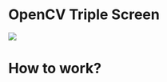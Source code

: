 #             OpenCV Triple Screen

![](https://github.com/mevlutardic/OpenCVTripleScreen/blob/main/triplevideoGif.gif)
# How to work?
